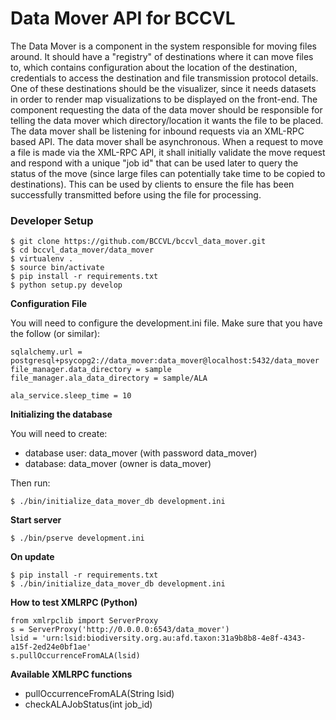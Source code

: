 Data Mover API for BCCVL
================
The Data Mover is a component in the system responsible for moving files around. It should have a "registry" of destinations where it can move files to, which contains configuration about the location of the destination, credentials to access the destination and file transmission protocol details.
One of these destinations should be the visualizer, since it needs datasets in order to render map visualizations to be displayed on the front-end.
The component requesting the data of the data mover should be responsible for telling the data mover which directory/location it wants the file to be placed.
The data mover shall be listening for inbound requests via an XML-RPC based API.
The data mover shall be asynchronous. When a request to move a file is made via the XML-RPC API, it shall initially validate the move request and respond with a unique "job id" that can be used later to query the status of the move (since large files can potentially take time to be copied to destinations). This can be used by clients to ensure the file has been successfully transmitted before using the file for processing.

### Developer Setup

    $ git clone https://github.com/BCCVL/bccvl_data_mover.git
    $ cd bccvl_data_mover/data_mover
    $ virtualenv .
    $ source bin/activate
    $ pip install -r requirements.txt
    $ python setup.py develop

**Configuration File**

You will need to configure the development.ini file.
Make sure that you have the follow (or similar):

    sqlalchemy.url = postgresql+psycopg2://data_mover:data_mover@localhost:5432/data_mover
    file_manager.data_directory = sample
    file_manager.ala_data_directory = sample/ALA

    ala_service.sleep_time = 10

**Initializing the database**

You will need to create:
* database user: data_mover (with password data_mover)
* database: data_mover (owner is data_mover)

Then run:

    $ ./bin/initialize_data_mover_db development.ini
    
**Start server**

    $ ./bin/pserve development.ini
  
**On update**

    $ pip install -r requirements.txt
    $ ./bin/initialize_data_mover_db development.ini
    
**How to test XMLRPC (Python)**

    from xmlrpclib import ServerProxy
    s = ServerProxy('http://0.0.0.0:6543/data_mover')
    lsid = 'urn:lsid:biodiversity.org.au:afd.taxon:31a9b8b8-4e8f-4343-a15f-2ed24e0bf1ae'
    s.pullOccurrenceFromALA(lsid)

**Available XMLRPC functions**

* pullOccurrenceFromALA(String lsid)
* checkALAJobStatus(int job_id)